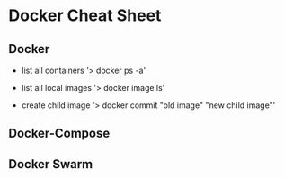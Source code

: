 # Docker Cheat Sheet

## Docker
- list all containers
'> docker ps -a'

- list all local images
'> docker image ls'

- create child image 
'> docker commit "old image" "new child image"'

## Docker-Compose


## Docker Swarm